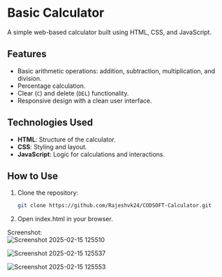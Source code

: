 # Basic Calculator

A simple web-based calculator built using HTML, CSS, and JavaScript.

## Features
- Basic arithmetic operations: addition, subtraction, multiplication, and division.
- Percentage calculation.
- Clear (`C`) and delete (`DEL`) functionality.
- Responsive design with a clean user interface.

## Technologies Used
- **HTML**: Structure of the calculator.
- **CSS**: Styling and layout.
- **JavaScript**: Logic for calculations and interactions.

## How to Use
1. Clone the repository:
   ```bash
   git clone https://github.com/Rajeshvk24/CODSOFT-Calculator.git
2. Open index.html in your browser. 

Screenshot:  
![Screenshot 2025-02-15 125510](https://github.com/user-attachments/assets/ebeed83e-bc24-4772-a6ea-680f83f95af5)

![Screenshot 2025-02-15 125537](https://github.com/user-attachments/assets/585e56b6-b4df-436c-9042-4bd1b9fb8897)

![Screenshot 2025-02-15 125553](https://github.com/user-attachments/assets/70d68d95-3ef1-481f-b0a0-f877ec8c5355)


